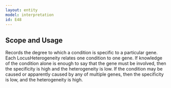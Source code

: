 ```yaml
---
layout: entity
model: interpretation
id: E48
---
```


Scope and Usage
---------------

Records the degree to which a condition is specific to a particular gene.   Each LocusHeterogeneity relates one condition to one gene.   If knowledge of the condition alone is enough to say that the gene must be involved, then the specificity is high and the heterogeneity is low.  If the condition may be caused or apparently caused by any of multiple genes, then the specificity is low, and the heterogeneity is high.
